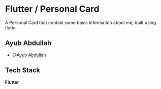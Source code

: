 
# Flutter / Personal Card

A Personal Card that contain some basic information about me, built using flutte


## Ayub Abdullah

- [@Ayub Abdullah](https://www.github.com/ayubabdullah)


## Tech Stack

**Flutter**



